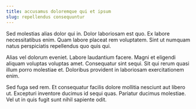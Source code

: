 ```yaml
---
title: accusamus doloremque qui et ipsum
slug: repellendus consequuntur
---
```


Sed molestias alias dolor qui in. Dolor laboriosam est quo. Ex labore necessitatibus enim. Quam labore placeat rem voluptatem. Sint ut numquam natus perspiciatis repellendus quo quis qui.

Alias vel dolorum eveniet. Labore laudantium facere. Magni et eligendi aliquam voluptas voluptas amet. Consequatur sint sequi. Sit qui rerum quasi illum porro molestiae et. Doloribus provident in laboriosam exercitationem enim.

Sed fuga sed rem. Et consequatur facilis dolore mollitia nesciunt aut libero ut. Excepturi inventore ducimus id sequi quas. Pariatur ducimus molestiae. Vel ut in quis fugit sunt nihil sapiente odit.
